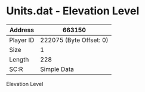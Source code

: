 
#  Units.dat - Elevation Level
Address   | 663150
----------|-------------
Player ID | 222075 (Byte Offset: 0)
Size 	  | 1
Length 	  | 228
SC:R      | Simple Data

Elevation Level
